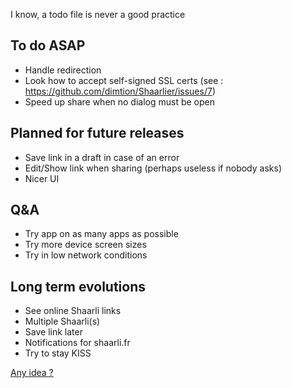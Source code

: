 I know, a todo file is never a good practice

## To do ASAP
- Handle redirection
- Look how to accept self-signed SSL certs (see : https://github.com/dimtion/Shaarlier/issues/7)
- Speed up share when no dialog must be open

## Planned for future releases
- Save link in a draft in case of an error
- Edit/Show link when sharing (perhaps useless if nobody asks)
- Nicer UI

## Q&A
- Try app on as many apps as possible
- Try more device screen sizes
- Try in low network conditions

## Long term evolutions
- See online Shaarli links
- Multiple Shaarli(s)
- Save link later
- Notifications for shaarli.fr
- Try to stay KISS

[Any idea ?](https://github.com/dimtion/Shaarlier/issues)
